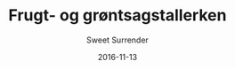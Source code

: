 ---
title: 'Frugt-  og grøntsagstallerken'
description: ""
color: '#ffffff'
price: '25'
category: childrensMenu
meta:
    id: 66d3917c26ff872dbd8c6bbee57ab2d603dec904
    parentId: f20f57fa9c3d8bff0902cfb33f350091a3a48d51
    language: da
date: '2016-11-13'
author: 'Sweet Surrender'
---